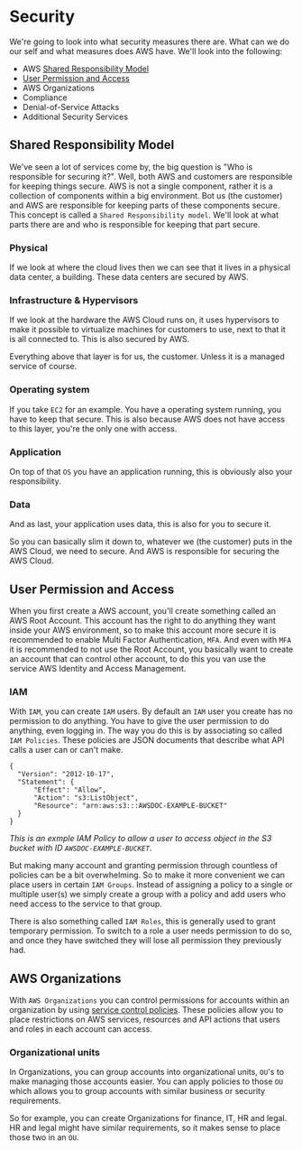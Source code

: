 # Security
We're going to look into what security measures there are. What can we do our self and what measures does AWS have. We'll look into the following:
- AWS [Shared Responsibility Model](#shared-responsibility-model)
- [User Permission and Access](#user-permission-and-access)
- AWS Organizations
- Compliance
- Denial-of-Service Attacks
- Additional Security Services

## Shared Responsibility Model
We've seen a lot of services come by, the big question is "Who is responsible for securing it?". Well, both AWS and customers are responsible for keeping things secure. AWS is not a single component, rather it is a collection of components within a big environment. Bot us (the customer) and AWS are responsible for keeping parts of these components secure. This concept is called a `Shared Responsibility model`. We'll look at what parts there are and who is responsible for keeping that part secure.

### Physical
If we look at where the cloud lives then we can see that it lives in a physical data center, a building. These data centers are secured by AWS.

### Infrastructure & Hypervisors
If we look at the hardware the AWS Cloud runs on, it uses hypervisors to make it possible to virtualize machines for customers to use, next to that it is all connected to. This is also secured by AWS.

Everything above that layer is for us, the customer. Unless it is a managed service of course.

### Operating system
If you take `EC2` for an example. You have a operating system running, you have to keep that secure. This is also because AWS does not have access to this layer, you're the only one with access. 

### Application
On top of that `OS` you have an application running, this is obviously also your responsibility.

### Data
And as last, your application uses data, this is also for you to secure it.

So you can basically slim it down to, whatever we (the customer) puts in the AWS Cloud, we need to secure. And AWS is responsible for securing the AWS Cloud.

## User Permission and Access
When you first create a AWS account, you'll create something called an AWS Root Account. This account has the right to do anything they want inside your AWS environment, so to make this account more secure it is recommended to enable Multi Factor Authentication, `MFA`. And even with `MFA` it is recommended to not use the Root Account, you basically want to create an account that can control other account, to do this you van use the service AWS Identity and Access Management.

### IAM
With `IAM`, you can create `IAM` users. By default an `IAM` user you create has no permission to do anything. You have to give the user permission to do anything, even logging in.
The way you do this is by associating so called `IAM Policies`. These policies are JSON documents that describe what API calls a user can or can't make.

```
{
  "Version": "2012-10-17",
  "Statement": {
	  "Effect": "Allow",
	  "Action": "s3:ListObject",
	  "Resource": "arn:aws:s3:::AWSDOC-EXAMPLE-BUCKET"
  }
}
```
*This is an exmple IAM Policy to allow a user to access object in the S3 bucket with ID `AWSDOC-EXAMPLE-BUCKET`*. 

But making many account and granting permission through countless of policies can be a bit overwhelming. So to make it more convenient we can place users in certain `IAM Groups`.
Instead of assigning a policy to a single or multiple user(s) we simply create a group with a policy and add users who need access to the service to that group.

There is also something called `IAM Roles`, this is generally used to grant temporary permission. To switch to a role a user needs permission to do so, and once they have switched they will lose all permission they previously had.

## AWS Organizations
With `AWS Organizations` you can control permissions for accounts within an organization by using [service control policies](https://docs.aws.amazon.com/organizations/latest/userguide/orgs_manage_policies_scps.html). These policies allow you to place restrictions on AWS services, resources and API actions that users and roles in each account can access.

### Organizational units
In Organizations, you can group accounts into organizational units, `OU`'s to make managing those accounts easier. You can apply policies to those `OU` which allows you to group accounts with similar business or security requirements.

So for example, you can create Organizations for finance, IT, HR and legal. HR and legal might have similar requirements, so it makes sense to place those two in an `OU`.